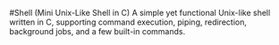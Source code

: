 #Shell (Mini Unix-Like Shell in C)
A simple yet functional Unix-like shell written in C, supporting command execution, piping, redirection, background jobs, and a few built-in commands.

 
